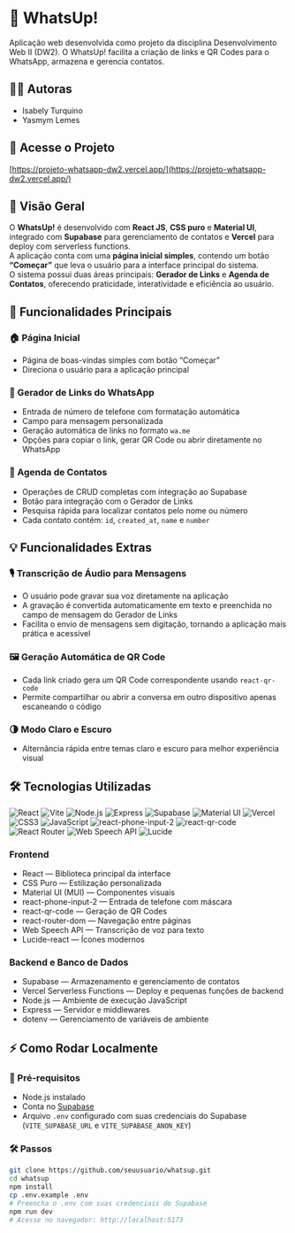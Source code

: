 # 💬 WhatsUp!

Aplicação web desenvolvida como projeto da disciplina Desenvolvimento Web II (DW2). O WhatsUp! facilita a criação de links e QR Codes para o WhatsApp, armazena e gerencia contatos.

## 👩‍💻 Autoras
- Isabely Turquino  
- Yasmym Lemes

## 🚀 Acesse o Projeto
[https://projeto-whatsapp-dw2.vercel.app/](https://projeto-whatsapp-dw2.vercel.app/)

## 🧭 Visão Geral
O **WhatsUp!** é desenvolvido com **React JS**, **CSS puro** e **Material UI**, integrado com **Supabase** para gerenciamento de contatos e **Vercel** para deploy com serverless functions.  
A aplicação conta com uma **página inicial simples**, contendo um botão **“Começar”** que leva o usuário para a interface principal do sistema.  
O sistema possui duas áreas principais: **Gerador de Links** e **Agenda de Contatos**, oferecendo praticidade, interatividade e eficiência ao usuário.

## 🧩 Funcionalidades Principais
### 🏠 Página Inicial
- Página de boas-vindas simples com botão “Começar”  
- Direciona o usuário para a aplicação principal

### 📱 Gerador de Links do WhatsApp
- Entrada de número de telefone com formatação automática 
- Campo para mensagem personalizada  
- Geração automática de links no formato `wa.me`  
- Opções para copiar o link, gerar QR Code ou abrir diretamente no WhatsApp

### 📂 Agenda de Contatos
- Operações de CRUD completas com integração ao Supabase  
- Botão para integração com o Gerador de Links  
- Pesquisa rápida para localizar contatos pelo nome ou número  
- Cada contato contém: `id`, `created_at`, `name` e `number`

## 💡 Funcionalidades Extras
### 🎙️ Transcrição de Áudio para Mensagens
- O usuário pode gravar sua voz diretamente na aplicação  
- A gravação é convertida automaticamente em texto e preenchida no campo de mensagem do Gerador de Links  
- Facilita o envio de mensagens sem digitação, tornando a aplicação mais prática e acessível

### 🖼️ Geração Automática de QR Code
- Cada link criado gera um QR Code correspondente usando `react-qr-code`  
- Permite compartilhar ou abrir a conversa em outro dispositivo apenas escaneando o código

### 🌗 Modo Claro e Escuro 
- Alternância rápida entre temas claro e escuro para melhor experiência visual  

## 🛠️ Tecnologias Utilizadas
![React](https://img.shields.io/badge/React-20232A?style=for-the-badge&logo=react&logoColor=61DAFB)
![Vite](https://img.shields.io/badge/Vite-646CFF?style=for-the-badge&logo=vite&logoColor=white)
![Node.js](https://img.shields.io/badge/Node.js-339933?style=for-the-badge&logo=nodedotjs&logoColor=white)
![Express](https://img.shields.io/badge/Express.js-000000?style=for-the-badge&logo=express&logoColor=white)
![Supabase](https://img.shields.io/badge/Supabase-3ECF8E?style=for-the-badge&logo=supabase&logoColor=white)
![Material UI](https://img.shields.io/badge/MUI-007FFF?style=for-the-badge&logo=mui&logoColor=white)
![Vercel](https://img.shields.io/badge/Vercel-000000?style=for-the-badge&logo=vercel&logoColor=white)
![CSS3](https://img.shields.io/badge/CSS3-1572B6?style=for-the-badge&logo=css3&logoColor=white)
![JavaScript](https://img.shields.io/badge/JavaScript-F7DF1E?style=for-the-badge&logo=javascript&logoColor=black)
![react-phone-input-2](https://img.shields.io/badge/react--phone--input--2-2.15.1-ff69b4?style=for-the-badge&logo=react&logoColor=white)
![react-qr-code](https://img.shields.io/badge/react--qr--code-2.7.0-4caf50?style=for-the-badge&logo=qrcode&logoColor=white)
![React Router](https://img.shields.io/badge/React%20Router-CA4245?style=for-the-badge&logo=react&logoColor=white)
![Web Speech API](https://img.shields.io/badge/Web%20Speech%20API-4285F4?style=for-the-badge&logo=google&logoColor=white)
![Lucide](https://img.shields.io/badge/Lucide-000000?style=for-the-badge&logo=lucide&logoColor=white)

### Frontend

- React — Biblioteca principal da interface
- CSS Puro — Estilização personalizada
- Material UI (MUI) — Componentes visuais
- react-phone-input-2 — Entrada de telefone com máscara
- react-qr-code — Geração de QR Codes
- react-router-dom — Navegação entre páginas
- Web Speech API — Transcrição de voz para texto
- Lucide-react — Ícones modernos

### Backend e Banco de Dados

- Supabase — Armazenamento e gerenciamento de contatos
- Vercel Serverless Functions — Deploy e pequenas funções de backend
- Node.js — Ambiente de execução JavaScript
- Express — Servidor e middlewares
- dotenv — Gerenciamento de variáveis de ambiente

## ⚡ Como Rodar Localmente

### 🧩 Pré-requisitos
- Node.js instalado  
- Conta no [Supabase](https://supabase.com/)  
- Arquivo `.env` configurado com suas credenciais do Supabase (`VITE_SUPABASE_URL` e `VITE_SUPABASE_ANON_KEY`)

### 🛠️ Passos
```bash
git clone https://github.com/seuusuario/whatsup.git
cd whatsup
npm install
cp .env.example .env
# Preencha o .env com suas credenciais do Supabase
npm run dev
# Acesse no navegador: http://localhost:5173
